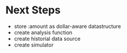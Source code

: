 
Next Steps
==========

* store :amount as dollar-aware datastructure
* create analysis function
* create historial data source
* create simulator

